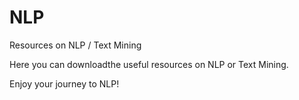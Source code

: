 # NLP
Resources on NLP / Text Mining

Here you can downloadthe useful resources on NLP or Text Mining.

Enjoy your journey to NLP!
